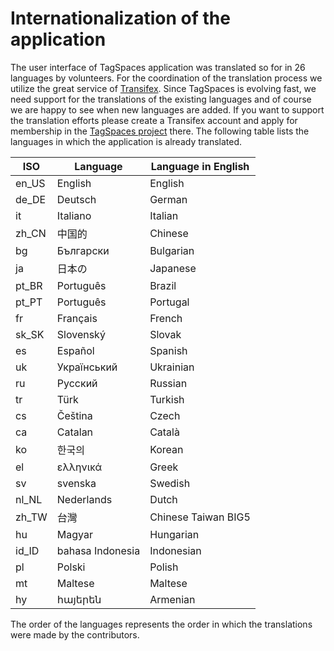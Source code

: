 # Internationalization of the application

The user interface of TagSpaces application was translated so for in 26 languages by volunteers. For the coordination of the translation process we utilize the great service of [Transifex](https://www.transifex.com). Since TagSpaces is evolving fast, we need support for the translations of the existing languages and of course we are happy to see when new languages are added. If you want to support the translation efforts please create a Transifex account and apply for membership in the [TagSpaces project](https://www.transifex.com/projects/p/tagspaces/) there. The following table lists the languages in which the application is already translated.

| ISO | Language | Language in English |
| -- | -- | -- |
| en_US | English | English |
| de_DE | Deutsch | German |
| it | Italiano | Italian |
| zh_CN | 中国的 | Chinese |
| bg | Български | Bulgarian |
| ja | 日本の | Japanese |
| pt_BR | Português | Brazil |
| pt_PT | Português | Portugal |
| fr | Français | French |
| sk_SK | Slovenský | Slovak |
| es | Español | Spanish |
| uk | Український | Ukrainian |
| ru | Русский | Russian |
| tr | Türk | Turkish |
| cs | Čeština | Czech |
| ca | Catalan | Català |
| ko | 한국의 | Korean |
| el | ελληνικά | Greek |
| sv | svenska | Swedish |
| nl_NL | Nederlands | Dutch |
| zh_TW | 台灣 | Chinese Taiwan BIG5 |
| hu | Magyar | Hungarian |
| id_ID | bahasa Indonesia | Indonesian |
| pl | Polski | Polish |
| mt | Maltese | Maltese |
| hy | հայերեն | Armenian |

The order of the languages represents the order in which the translations were made by the contributors.


